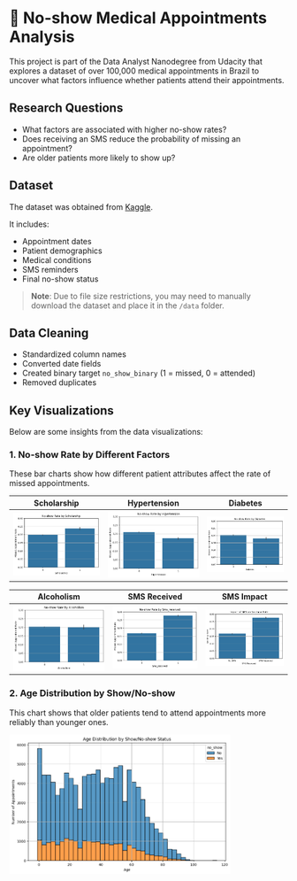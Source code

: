 # 📅 No-show Medical Appointments Analysis

This project is part of the Data Analyst Nanodegree from Udacity that explores a dataset of over 100,000 medical appointments in Brazil to uncover what factors influence whether patients attend their appointments.

## Research Questions
- What factors are associated with higher no-show rates?
- Does receiving an SMS reduce the probability of missing an appointment?
- Are older patients more likely to show up?

## Dataset
The dataset was obtained from [Kaggle](https://www.kaggle.com/joniarroba/noshowappointments).

It includes:
- Appointment dates
- Patient demographics
- Medical conditions
- SMS reminders
- Final no-show status

> **Note**: Due to file size restrictions, you may need to manually download the dataset and place it in the `/data` folder.

## Data Cleaning
- Standardized column names
- Converted date fields
- Created binary target `no_show_binary` (1 = missed, 0 = attended)
- Removed duplicates

## Key Visualizations

Below are some insights from the data visualizations:

### 1. No-show Rate by Different Factors

These bar charts show how different patient attributes affect the rate of missed appointments.

| Scholarship | Hypertension | Diabetes |
|-------------|--------------|----------|
| ![](images/no-show-scholarship.png) | ![](images/no-show-hipertention.png) | ![](images/no-show-diabetes.png) |

| Alcoholism | SMS Received | SMS Impact |
|------------|---------------|-------------|
| ![](images/no-show-alcoholism.png) | ![](images/no-show-sms.png) | ![](images/no-show-impact-of-sms.png) |

### 2. Age Distribution by Show/No-show

This chart shows that older patients tend to attend appointments more reliably than younger ones.

<img src="images/no-show-age-distribution.png" width="400"/>
